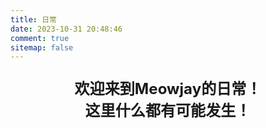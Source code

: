 ```yaml
---
title: 日常
date: 2023-10-31 20:48:46
comment: true
sitemap: false
---
```

<p style="font-size:1.72em;font-weight:bold;text-align: center">
欢迎来到Meowjay的日常！<br>
这里什么都有可能发生！
</p>